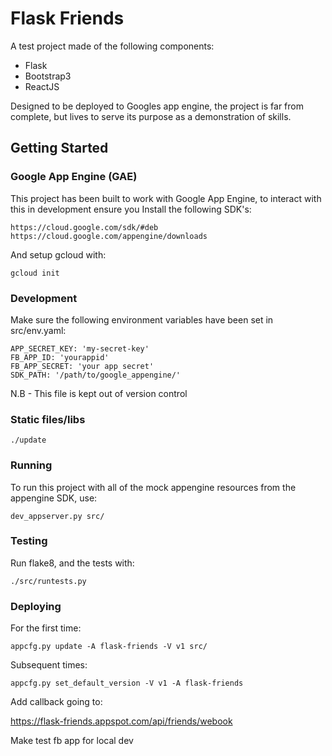 # Flask Friends
A test project made of the following components:

- Flask
- Bootstrap3
- ReactJS

Designed to be deployed to Googles app engine, the project is far from complete, but lives
to serve its purpose as a demonstration of skills.

## Getting Started

### Google App Engine (GAE)
This project has been built to work with Google App Engine, to interact with
this in development ensure you Install the following SDK's:

    https://cloud.google.com/sdk/#deb
    https://cloud.google.com/appengine/downloads

And setup gcloud with:

    gcloud init

### Development
Make sure the following environment variables have been set in src/env.yaml:

    APP_SECRET_KEY: 'my-secret-key'
    FB_APP_ID: 'yourappid'
    FB_APP_SECRET: 'your app secret'
    SDK_PATH: '/path/to/google_appengine/'

N.B - This file is kept out of version control

### Static files/libs

    ./update

### Running
To run this project with all of the mock appengine resources from the appengine SDK, use:

    dev_appserver.py src/

### Testing

Run flake8, and the tests with:

    ./src/runtests.py

### Deploying
For the first time:

    appcfg.py update -A flask-friends -V v1 src/

Subsequent times:

    appcfg.py set_default_version -V v1 -A flask-friends




Add callback going to:

https://flask-friends.appspot.com/api/friends/webook


Make test fb app for local dev
